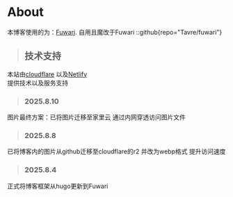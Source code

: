 # About
本博客使用的为：[Fuwari](https://github.com/Tavre/fuwari).
自用且魔改于Fuwari
::github{repo="Tavre/fuwari"}

> ## 技术支持
本站由[cloudflare](https://www.cloudflare.com/)
以及[Netlify](https://www.netlify.com/)
<br>
提供技术以及服务支持

> ### 2025.8.10
图片最终方案：已将图片迁移至家里云 通过内网穿透访问图片文件

> ### 2025.8.8
已将博客内的图片从github迁移至cloudflare的r2 并改为webp格式 提升访问速度

> ### 2025.8.4
正式将博客框架从hugo更新到Fuwari
